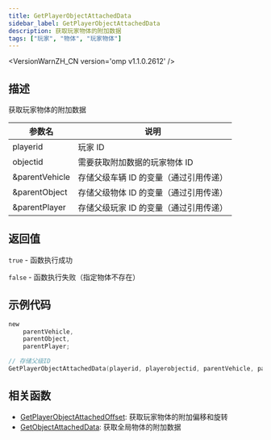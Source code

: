 ```yaml
---
title: GetPlayerObjectAttachedData
sidebar_label: GetPlayerObjectAttachedData
description: 获取玩家物体的附加数据
tags: ["玩家", "物体", "玩家物体"]
---
```


<VersionWarnZH_CN version='omp v1.1.0.2612' />

## 描述

获取玩家物体的附加数据

| 参数名         | 说明                                   |
| -------------- | -------------------------------------- |
| playerid       | 玩家 ID                                |
| objectid       | 需要获取附加数据的玩家物体 ID          |
| &parentVehicle | 存储父级车辆 ID 的变量（通过引用传递） |
| &parentObject  | 存储父级物体 ID 的变量（通过引用传递） |
| &parentPlayer  | 存储父级玩家 ID 的变量（通过引用传递） |

## 返回值

`true` - 函数执行成功

`false` - 函数执行失败（指定物体不存在）

## 示例代码

```c
new
    parentVehicle,
    parentObject,
    parentPlayer;

// 存储父级ID
GetPlayerObjectAttachedData(playerid, playerobjectid, parentVehicle, parentObject, parentPlayer);
```

## 相关函数

- [GetPlayerObjectAttachedOffset](GetPlayerObjectAttachedOffset): 获取玩家物体的附加偏移和旋转
- [GetObjectAttachedData](GetObjectAttachedData): 获取全局物体的附加数据
